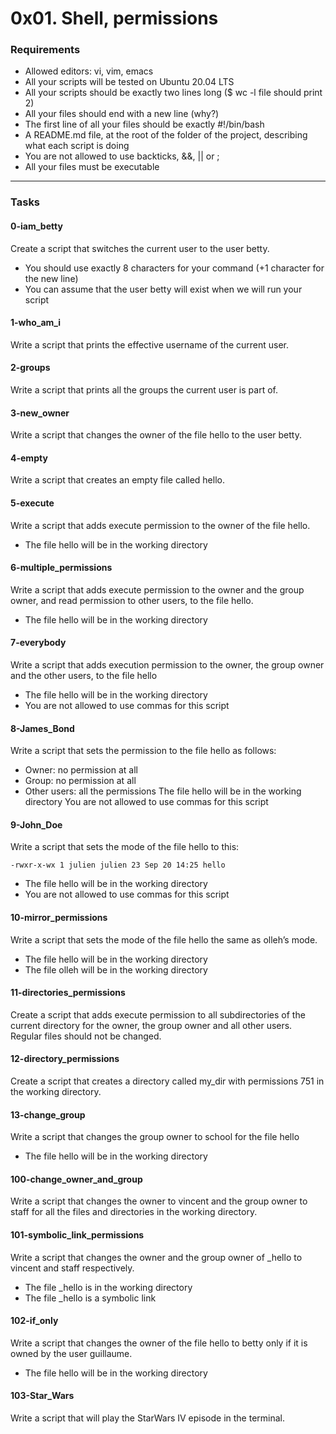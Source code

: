 # 0x01. Shell, permissions

### Requirements
- Allowed editors: vi, vim, emacs
- All your scripts will be tested on Ubuntu 20.04 LTS
- All your scripts should be exactly two lines long ($ wc -l file should print 2)
- All your files should end with a new line (why?)
- The first line of all your files should be exactly #!/bin/bash
- A README.md file, at the root of the folder of the project, describing what each script is doing
- You are not allowed to use backticks, &&, || or ;
- All your files must be executable

---

### Tasks

#### 0-iam_betty
Create a script that switches the current user to the user betty.

- You should use exactly 8 characters for your command (+1 character for the new line)
- You can assume that the user betty will exist when we will run your script

#### 1-who_am_i
Write a script that prints the effective username of the current user.

#### 2-groups
Write a script that prints all the groups the current user is part of.

#### 3-new_owner
Write a script that changes the owner of the file hello to the user betty.

#### 4-empty
Write a script that creates an empty file called hello.

#### 5-execute
Write a script that adds execute permission to the owner of the file hello.

- The file hello will be in the working directory

#### 6-multiple_permissions
Write a script that adds execute permission to the owner and the group owner, and read permission to other users, to the file hello.

- The file hello will be in the working directory

#### 7-everybody
Write a script that adds execution permission to the owner, the group owner and the other users, to the file hello

- The file hello will be in the working directory
- You are not allowed to use commas for this script

#### 8-James_Bond
Write a script that sets the permission to the file hello as follows:

- Owner: no permission at all
- Group: no permission at all
- Other users: all the permissions
The file hello will be in the working directory You are not allowed to use commas for this script

#### 9-John_Doe
Write a script that sets the mode of the file hello to this:
```
-rwxr-x-wx 1 julien julien 23 Sep 20 14:25 hello
```
- The file hello will be in the working directory
- You are not allowed to use commas for this script

#### 10-mirror_permissions
Write a script that sets the mode of the file hello the same as olleh’s mode.

- The file hello will be in the working directory
- The file olleh will be in the working directory

#### 11-directories_permissions
Create a script that adds execute permission to all subdirectories of the current directory for the owner, the group owner and all other users.
Regular files should not be changed.

#### 12-directory_permissions
Create a script that creates a directory called my_dir with permissions 751 in the working directory.

#### 13-change_group
Write a script that changes the group owner to school for the file hello

- The file hello will be in the working directory

#### 100-change_owner_and_group
Write a script that changes the owner to vincent and the group owner to staff for all the files and directories in the working directory.

#### 101-symbolic_link_permissions
Write a script that changes the owner and the group owner of _hello to vincent and staff respectively.

- The file _hello is in the working directory
- The file _hello is a symbolic link

#### 102-if_only
Write a script that changes the owner of the file hello to betty only if it is owned by the user guillaume.

- The file hello will be in the working directory

#### 103-Star_Wars
Write a script that will play the StarWars IV episode in the terminal.
